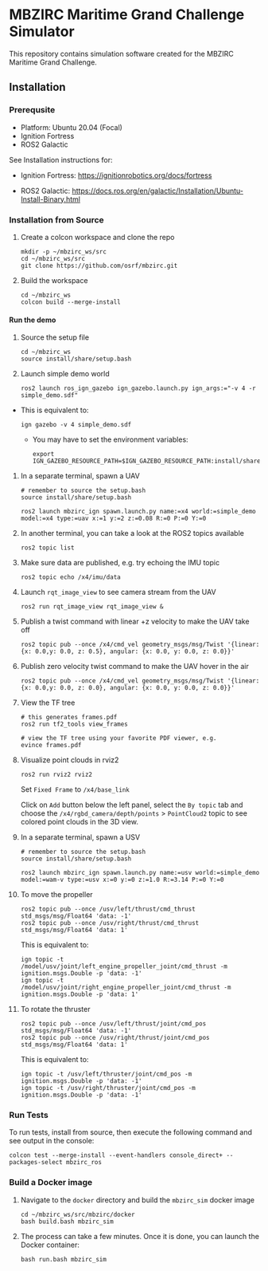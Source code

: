 # MBZIRC Maritime Grand Challenge Simulator

This repository contains simulation software created for the
MBZIRC Maritime Grand Challenge.

## Installation

### Prerequsite

* Platform: Ubuntu 20.04 (Focal)
* Ignition Fortress
* ROS2 Galactic

See Installation instructions for:

* Ignition Fortress: https://ignitionrobotics.org/docs/fortress

* ROS2 Galactic:  https://docs.ros.org/en/galactic/Installation/Ubuntu-Install-Binary.html


### Installation from Source

1. Create a colcon workspace and clone the repo

    ```
    mkdir -p ~/mbzirc_ws/src
    cd ~/mbzirc_ws/src
    git clone https://github.com/osrf/mbzirc.git
    ```

1. Build the workspace

    ```
    cd ~/mbzirc_ws
    colcon build --merge-install
    ```

#### Run the demo

1. Source the setup file

    ```
    cd ~/mbzirc_ws
    source install/share/setup.bash
    ```

1. Launch simple demo world

    ```
    ros2 launch ros_ign_gazebo ign_gazebo.launch.py ign_args:="-v 4 -r simple_demo.sdf"
    ```

  * This is equivalent to:

    ```
    ign gazebo -v 4 simple_demo.sdf
    ```

    * You may have to set the environment variables:

      ```
      export IGN_GAZEBO_RESOURCE_PATH=$IGN_GAZEBO_RESOURCE_PATH:install/share/mbzirc_ign/models:install/share/mbzirc_ign/worlds
      ```

1. In a separate terminal, spawn a UAV

    ```
    # remember to source the setup.bash
    source install/share/setup.bash

    ros2 launch mbzirc_ign spawn.launch.py name:=x4 world:=simple_demo model:=x4 type:=uav x:=1 y:=2 z:=0.08 R:=0 P:=0 Y:=0
    ```

1. In another terminal, you can take a look at the ROS2 topics available

    ```
    ros2 topic list
    ```

1. Make sure data are published, e.g. try echoing the IMU topic

    ```
    ros2 topic echo /x4/imu/data
    ```

1. Launch `rqt_image_view` to see camera stream from the UAV

    ```
    ros2 run rqt_image_view rqt_image_view &
    ```

1. Publish a twist command with linear +z velocity to make the UAV take off

    ```
    ros2 topic pub --once /x4/cmd_vel geometry_msgs/msg/Twist '{linear: {x: 0.0,y: 0.0, z: 0.5}, angular: {x: 0.0, y: 0.0, z: 0.0}}'
    ```

1. Publish zero velocity twist command to make the UAV hover in the air

    ```
    ros2 topic pub --once /x4/cmd_vel geometry_msgs/msg/Twist '{linear: {x: 0.0,y: 0.0, z: 0.0}, angular: {x: 0.0, y: 0.0, z: 0.0}}'
    ```

1. View the TF tree

    ```
    # this generates frames.pdf
    ros2 run tf2_tools view_frames

    # view the TF tree using your favorite PDF viewer, e.g.
    evince frames.pdf
    ```

1. Visualize point clouds in rviz2

   ```
   ros2 run rviz2 rviz2
   ```

   Set `Fixed Frame` to `/x4/base_link`

   Click on `Add` button below the left panel, select the `By topic` tab and choose the `/x4/rgbd_camera/depth/points` > `PointCloud2` topic to see colored point clouds in the 3D view.


1. In a separate terminal, spawn a USV

    ```
    # remember to source the setup.bash
    source install/share/setup.bash

    ros2 launch mbzirc_ign spawn.launch.py name:=usv world:=simple_demo model:=wam-v type:=usv x:=0 y:=0 z:=1.0 R:=3.14 P:=0 Y:=0
    ```

1. To move the propeller
    ```
    ros2 topic pub --once /usv/left/thrust/cmd_thrust std_msgs/msg/Float64 'data: -1'
    ros2 topic pub --once /usv/right/thrust/cmd_thrust std_msgs/msg/Float64 'data: 1'
    ```

    This is equivalent to:

    ```
    ign topic -t /model/usv/joint/left_engine_propeller_joint/cmd_thrust -m ignition.msgs.Double -p 'data: -1'
    ign topic -t /model/usv/joint/right_engine_propeller_joint/cmd_thrust -m ignition.msgs.Double -p 'data: 1'
    ```

1. To rotate the thruster

    ```
    ros2 topic pub --once /usv/left/thrust/joint/cmd_pos std_msgs/msg/Float64 'data: -1'
    ros2 topic pub --once /usv/right/thrust/joint/cmd_pos std_msgs/msg/Float64 'data: 1'
    ```

    This is equivalent to:

    ```
    ign topic -t /usv/left/thruster/joint/cmd_pos -m ignition.msgs.Double -p 'data: -1'
    ign topic -t /usv/right/thruster/joint/cmd_pos -m ignition.msgs.Double -p 'data: -1'
    ```

### Run Tests

To run tests, install from source, then execute the following command and see output in the console:

```
colcon test --merge-install --event-handlers console_direct+ --packages-select mbzirc_ros
```

### Build a Docker image

1. Navigate to the `docker` directory and build the `mbzirc_sim` docker image

    ```
    cd ~/mbzirc_ws/src/mbzirc/docker
    bash build.bash mbzirc_sim
    ```

1.  The process can take a few minutes. Once it is done, you can launch the
 Docker container:

    ```
    bash run.bash mbzirc_sim
    ```

